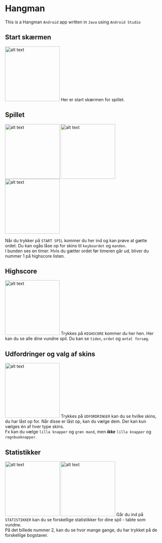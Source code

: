 # Hangman
This is a Hangman <code>Android</code> app written in <code>Java</code> using <code>Android Studio</code>

<h2>Start skærmen</h2>
<img src="https://imgur.com/CicWoxU.jpg" alt="alt text" width="180" >
Her er start skærmen for spillet.

<h2>Spillet</h2>
<img align="left" src="https://imgur.com/QD0USLq.jpg" alt="alt text" width="180" > 
<img align="left" src="https://imgur.com/oDpJPfQ.jpg" alt="alt text" width="180" > 
<img src="https://imgur.com/Hhjt3JE.jpg" alt="alt text" width="180" > 

Når du trykker på <code>START SPIL</code> kommer du her ind og kan prøve at gætte ordet.
Du kan ogås låse op for skins til <code>keyboardet</code> og <code>manden</code>.
<br>I bunden ses en timer. Hvis du gætter ordet før timeren går ud, bliver du nummer 1 på highscore listen.

<h2>Highscore</h2>
<img src="https://imgur.com/ade9QSD.jpg" alt="alt text" width="180" >
Trykkes på <code>HIGHSCORE</code> kommer du her hen. Her kan du se alle dine vundne spil. Du kan se <code>tiden</code>, <code>ordet</code> og <code>antal forsøg</code>.

<h2>Udfordringer og valg af skins</h2>
<img src="https://imgur.com/JqVsoDL.jpg" alt="alt text" width="180" >
Trykkes på <code>UDFORDRINGER</code> kan du se hvilke skins, du har låst op for. Når disse er låst op, kan du vælge dem. Der kan kun vælges én af hver type skins. 
<br>Fx kan du vælge <code>lilla knapper</code> og <code>grøn mand</code>, men <b><i>ikke</i></b> <code>lilla knapper</code> og <code>regnbueknapper</code>.

<h2>Statistikker</h2>
<img align="left" src="https://imgur.com/0SubacD.jpg" alt="alt text" width="180" >
<img src="https://imgur.com/sKCdjgd.jpg" alt="alt text" width="180" >
Går du ind på <code>STATISTIKKER</code> kan du se forskellige statistikker for dine spil - tabte som vundne.
<br>På det billede nummer 2, kan du se hvor mange gange, du har trykket på de forskellige bogstaver.
